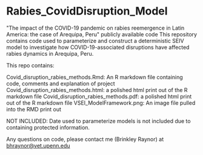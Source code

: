# Rabies_CovidDisruption_Model
"The impact of the COVID-19 pandemic on rabies reemergence in Latin America: the case of Arequipa, Peru" publicly available code
This repository contains code used to parameterize and construct a deterministic SEIV model to investigate how COVID-19-associated disruptions have affected rabies dynamics in Arequipa, Peru. 

This repo contains:

Covid_disruption_rabies_methods.Rmd: An R markdown file containing code, comments and explanation of project
Covid_disruption_rabies_methods.html: a polished html print out of the R markdown file
Covid_disruption_rabies_methods.pdf: a polished html print out of the R markdown file
VSEI_ModelFramework.png: An image file pulled into the RMD print out

NOT INCLUDED: Date used to parameterize models is not included due to containing protected information.

Any questions on code, please contact me (Brinkley Raynor) at bhraynor@vet.upenn.edu
